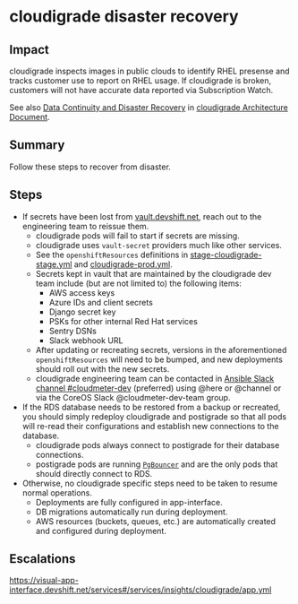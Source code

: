 # cloudigrade disaster recovery

## Impact

cloudigrade inspects images in public clouds to identify RHEL presense and tracks customer use to report on RHEL usage. If cloudigrade is broken, customers will not have accurate data reported via Subscription Watch.

See also [Data Continuity and Disaster Recovery](https://github.com/cloudigrade/cloudigrade/blob/master/docs/architecture.md#data-continuity-and-disaster-recovery) in [cloudigrade Architecture Document](https://github.com/cloudigrade/cloudigrade/blob/master/docs/architecture.md).

## Summary

Follow these steps to recover from disaster.

## Steps

-  If secrets have been lost from [vault.devshift.net](https://vault.devshift.net), reach out to the engineering team to reissue them.
    - cloudigrade pods will fail to start if secrets are missing.
    - cloudigrade uses `vault-secret` providers much like other services.
    - See the `openshiftResources` definitions in [stage-cloudigrade-stage.yml](https://gitlab.cee.redhat.com/service/app-interface/-/blob/master/data/services/insights/cloudigrade/namespaces/stage-cloudigrade-stage.yml) and [cloudigrade-prod.yml](https://gitlab.cee.redhat.com/service/app-interface/-/blob/master/data/services/insights/cloudigrade/namespaces/cloudigrade-prod.yml).
    - Secrets kept in vault that are maintained by the cloudigrade dev team include (but are not limited to) the following items:
       - AWS access keys
       - Azure IDs and client secrets
       - Django secret key
       - PSKs for other internal Red Hat services
       - Sentry DSNs
       - Slack webhook URL
    - After updating or recreating secrets, versions in the aforementioned `openshiftResources` will need to be bumped, and new deployments should roll out with the new secrets.
    - cloudigrade engineering team can be contacted in [Ansible Slack channel #cloudmeter-dev](https://ansible.slack.com/archives/C8VGAPJNN) (preferred) using @here or @channel or via the CoreOS Slack @cloudmeter-dev-team group.
- If the RDS database needs to be restored from a backup or recreated, you should simply redeploy cloudigrade and postigrade so that all pods will re-read their configurations and establish new connections to the database.
    - cloudigrade pods always connect to postigrade for their database connections.
    - postigrade pods are running [`PgBouncer`](https://www.pgbouncer.org/) and are the only pods that should directly connect to RDS.
-  Otherwise, no cloudigrade specific steps need to be taken to resume normal operations.
    - Deployments are fully configured in app-interface.
    - DB migrations automatically run during deployment.
    - AWS resources (buckets, queues, etc.) are automatically created and configured during deployment.

## Escalations

https://visual-app-interface.devshift.net/services#/services/insights/cloudigrade/app.yml
